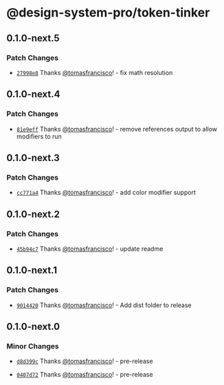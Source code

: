 # @design-system-pro/token-tinker

## 0.1.0-next.5

### Patch Changes

- [`27998e8`](https://github.com/Design-System-Pro/token-tinker/commit/27998e89ff88bebc5cc2a2ea4980704acb9dac4f) Thanks [@tomasfrancisco](https://github.com/tomasfrancisco)! - fix math resolution

## 0.1.0-next.4

### Patch Changes

- [`81e9eff`](https://github.com/Design-System-Pro/token-tinker/commit/81e9eff1d743763a945572d4d70ae217efe34058) Thanks [@tomasfrancisco](https://github.com/tomasfrancisco)! - remove references output to allow modifiers to run

## 0.1.0-next.3

### Patch Changes

- [`cc771a4`](https://github.com/Design-System-Pro/token-tinker/commit/cc771a47cd2c1b6152fe0a98876897708e2fd7df) Thanks [@tomasfrancisco](https://github.com/tomasfrancisco)! - add color modifier support

## 0.1.0-next.2

### Patch Changes

- [`45b94c7`](https://github.com/Design-System-Pro/token-tinker/commit/45b94c747f577f3b952fea6b0f2f13f50dc97ddc) Thanks [@tomasfrancisco](https://github.com/tomasfrancisco)! - update readme

## 0.1.0-next.1

### Patch Changes

- [`9014420`](https://github.com/Design-System-Pro/token-tinker/commit/9014420e3e1b7453a290b61fc7d1892f4ced9cb9) Thanks [@tomasfrancisco](https://github.com/tomasfrancisco)! - Add dist folder to release

## 0.1.0-next.0

### Minor Changes

- [`d8d399c`](https://github.com/Design-System-Pro/token-tinker/commit/d8d399cba35ede37918061dd8b54054066608598) Thanks [@tomasfrancisco](https://github.com/tomasfrancisco)! - pre-release

- [`0407d72`](https://github.com/Design-System-Pro/token-tinker/commit/0407d7298d63d662b931f5458b826f2658175205) Thanks [@tomasfrancisco](https://github.com/tomasfrancisco)! - pre-release

